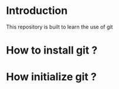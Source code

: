 # Introduction
This repository is built to learn the use of git

# How to install git ?

# How initialize git ?
